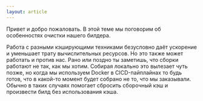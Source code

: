 ```yaml
---
layout: article
---
```

Привет и добро пожаловать. В этой теме мы поговорим об особенностях очистки нашего билдера.

Работа с разными кэширующими техниками безусловно даёт ускорение и уменьшает трату вычислительных ресурсов. Но это также может работать и против нас. Рано или поздно ты заметишь, что сборки работают не так, как мы хотим. Собирая локально это вылезает чуть позже, но когда мы используем Docker в CIСD-пайплайнах то будь готов, что в какой-то момент будет собрано не то, что мы заказывали. Обычно в таких случаях помогает сбросить сборочный кэш и произвести билд без использования кэша.
